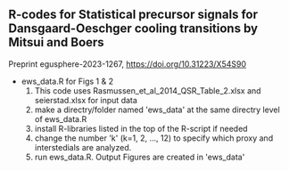 ## R-codes for Statistical precursor signals for Dansgaard-Oeschger cooling transitions by Mitsui and Boers
Preprint egusphere-2023-1267, https://doi.org/10.31223/X54S90
- ews_data.R for Figs 1 & 2
  1. This code uses Rasmussen_et_al_2014_QSR_Table_2.xlsx and seierstad.xlsx for input data
  2. make a directry/folder named 'ews_data' at the same directry level of ews_data.R
  3. install R-libraries listed in the top of the R-script if needed   
  4. change the number 'k' (k=1, 2, ..., 12) to specify which proxy and interstedials are analyzed.    
  5. run ews_data.R. Output Figures are created in 'ews_data'  
